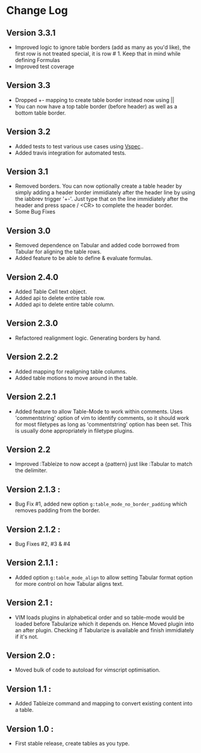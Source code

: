# Change Log
## Version 3.3.1
* Improved logic to ignore table borders (add as many as you'd like), the
  first row is not treated special, it is row # 1. Keep that in mind while
  defining Formulas
* Improved test coverage

## Version 3.3
* Dropped +- mapping to create table border instead now using ||
* You can now have a top table border (before header) as well as a bottom
  table border.

## Version 3.2
* Added tests to test various use cases using <a
  href='https://github.com/kana/vim-vspec'>Vspec</a>..
* Added travis integration for automated tests.

## Version 3.1
* Removed borders. You can now optionally create a table header by simply
  adding a header border immidiately after the header line by using the
  iabbrev trigger '+-'. Just type that on the line immidiately after the
  header and press space / \<CR\> to complete the header border.
* Some Bug Fixes

## Version 3.0
* Removed dependence on Tabular and added code borrowed from Tabular for
  aligning the table rows.
* Added feature to be able to define & evaluate formulas.

## Version 2.4.0
* Added Table Cell text object.
* Added api to delete entire table row.
* Added api to delete entire table column.

## Version 2.3.0
* Refactored realignment logic. Generating borders by hand.

## Version 2.2.2
* Added mapping for realigning table columns.
* Added table motions to move around in the table.

## Version 2.2.1
* Added feature to allow Table-Mode to work within comments. Uses
  'commentstring' option of vim to identify comments, so it should work for
  most filetypes as long as 'commentstring' option has been set. This is
  usually done appropriately in filetype plugins.

## Version 2.2
* Improved :Tableize to now accept a {pattern} just like :Tabular to match the
  delimiter.

## Version 2.1.3 :
* Bug Fix #1, added new option `g:table_mode_no_border_padding` which removes
  padding from the border.

## Version 2.1.2 :
* Bug Fixes #2, #3 & #4

## Version 2.1.1 :
* Added option `g:table_mode_align` to allow setting Tabular format option for
  more control on how Tabular aligns text.

## Version 2.1 :
* VIM loads plugins in alphabetical order and so table-mode would be loaded
  before Tabularize which it depends on. Hence Moved plugin into an after
  plugin. Checking if Tabularize is available and finish immidiately if it's
  not.

## Version 2.0 :
* Moved bulk of code to autoload for vimscript optimisation.

## Version 1.1 :
* Added Tableize command and mapping to convert existing content into a table.

## Version 1.0 :
* First stable release, create tables as you type.
